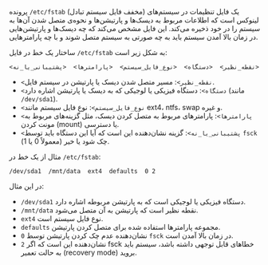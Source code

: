پرونده `/etc/fstab` (مخفف فایل سیستم تبادل) یک فایل تنظیمات در سیستم‌های لینوکس است که اطلاعات مربوط به دیسک‌ها و پارتیشن‌ها و نحوه‌ی متصل شدن آن‌ها به سیستم را در خود ذخیره می‌کند. این فایل مشخص می‌کند که چه دیسک‌ها و پارتیشن‌هایی در زمان بالا آمدن سیستم باید به چه صورتی به سیستم متصل شوند و با چه پارامترهایی.

ساختار یک خط در فایل `/etc/fstab` به شکل زیر است:

```
<نقطه_نظیر>  <دستگاه>  <نوع_فایل_سیستم>  <پارامترها>  <پشتیبانی_یا_نه>
```

- `<نقطه_نظیر>`: مسیر متصل شدن دیسک یا پارتیشن در سیستم فایل.
- `<دستگاه>`: دستگاه فیزیکی یا لوجیکی که به دیسک یا پارتیشن اشاره دارد (مانند `/dev/sda1`).
- `<نوع_فایل_سیستم>`: نوع فایل سیستم مانند ext4، ntfs، swap و غیره.
- `<پارامترها>`: پارامترهای مربوط به متصل کردن دیسک، مثل گزینه‌های مربوط به مونت کردن (mount) یا دسترسی.
- `<پشتیبانی_یا_نه>`: گزینه نشان‌دهنده این است که آیا این دستگاه باید توسط `fsck` چک شود یا خیر (معمولاً 0 یا 1).

مثال از یک خط در `/etc/fstab`:

```
/dev/sda1  /mnt/data  ext4  defaults  0 2
```

در این مثال:
- `/dev/sda1` دستگاه فیزیکی یا لوجیکی است که به پارتیشن مربوطه اشاره دارد.
- `/mnt/data` نقطه نظیر است که پارتیشن به آن متصل می‌شود.
- `ext4` نوع فایل سیستم است.
- `defaults` مجموعه پارامترها استفاده شده برای متصل کردن پارتیشن.
- `0` نشان‌دهنده عدم چک کردن پارتیشن توسط `fsck` در زمان بالا آمدن است.
- `2` نشان‌دهنده این است که اگر fsck خطاهای قابل توجهی داشته باشد، سیستم باید به حالت تعمیر (recovery mode) بروید.
